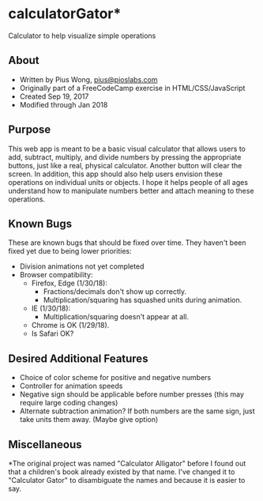 # calculatorGator*
Calculator to help visualize simple operations

## About
* Written by Pius Wong, pius@pioslabs.com
* Originally part of a FreeCodeCamp exercise in HTML/CSS/JavaScript
* Created Sep 19, 2017
* Modified through Jan 2018

## Purpose
This web app is meant to be a basic visual calculator that allows users to add, subtract, multiply, and divide numbers by pressing the appropriate buttons, just like a real, physical calculator. Another button will clear the screen. In addition, this app should also help users envision these operations on individual units or objects. I hope it helps people of all ages understand how to manipulate numbers better and attach meaning to these operations.

## Known Bugs
These are known bugs that should be fixed over time. They haven't been fixed yet due to being lower priorities:
* Division animations not yet completed
* Browser compatibility:
  * Firefox, Edge (1/30/18):
    * Fractions/decimals don't show up correctly.
    * Multiplication/squaring has squashed units during animation.
  * IE (1/30/18):
    * Multiplication/squaring doesn't appear at all.
  * Chrome is OK (1/29/18).
  * Is Safari OK?

## Desired Additional Features
* Choice of color scheme for positive and negative numbers
* Controller for animation speeds
* Negative sign should be applicable before number presses (this may require large coding changes)
* Alternate subtraction animation? If both numbers are the same sign, just take units them away. (Maybe give option)

## Miscellaneous
*The original project was named "Calculator Alligator" before I found out that a children's book already existed by that name.  I've changed it to "Calculator Gator" to disambiguate the names and because it is easier to say.
